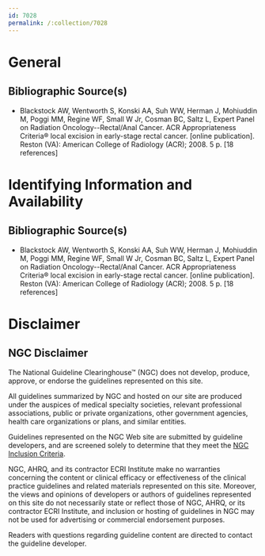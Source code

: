 ```yaml
---
id: 7028
permalink: /:collection/7028
---
```


# General

## Bibliographic Source(s)

- Blackstock AW, Wentworth S, Konski AA, Suh WW, Herman J, Mohiuddin M, Poggi MM, Regine WF, Small W Jr, Cosman BC, Saltz L, Expert Panel on Radiation Oncology--Rectal/Anal Cancer. ACR Appropriateness Criteria® local excision in early-stage rectal cancer. [online publication]. Reston (VA): American College of Radiology (ACR); 2008. 5 p. [18 references]

# Identifying Information and Availability

## Bibliographic Source(s)

- Blackstock AW, Wentworth S, Konski AA, Suh WW, Herman J, Mohiuddin M, Poggi MM, Regine WF, Small W Jr, Cosman BC, Saltz L, Expert Panel on Radiation Oncology--Rectal/Anal Cancer. ACR Appropriateness Criteria® local excision in early-stage rectal cancer. [online publication]. Reston (VA): American College of Radiology (ACR); 2008. 5 p. [18 references]

# Disclaimer

## NGC Disclaimer

The National Guideline Clearinghouse™ (NGC) does not develop, produce, approve, or endorse the guidelines represented on this site.

All guidelines summarized by NGC and hosted on our site are produced under the auspices of medical specialty societies, relevant professional associations, public or private organizations, other government agencies, health care organizations or plans, and similar entities.

Guidelines represented on the NGC Web site are submitted by guideline developers, and are screened solely to determine that they meet the [NGC Inclusion Criteria](/help-and-about/summaries/inclusion-criteria).

NGC, AHRQ, and its contractor ECRI Institute make no warranties concerning the content or clinical efficacy or effectiveness of the clinical practice guidelines and related materials represented on this site. Moreover, the views and opinions of developers or authors of guidelines represented on this site do not necessarily state or reflect those of NGC, AHRQ, or its contractor ECRI Institute, and inclusion or hosting of guidelines in NGC may not be used for advertising or commercial endorsement purposes.

Readers with questions regarding guideline content are directed to contact the guideline developer.

